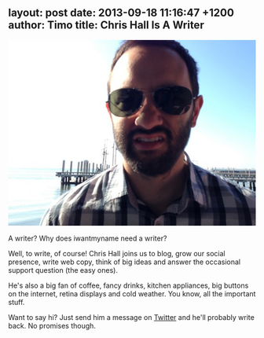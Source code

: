 layout: post
date: 2013-09-18 11:16:47 +1200
author: Timo
title: Chris Hall Is A Writer
----

![Chris Pic](/media/2013-09-18-IMG_3643.jpg)

A writer? Why does iwantmyname need a writer?

Well, to write, of course! Chris Hall joins us to blog, grow our social presence, write web copy, think of big ideas and answer the occasional support question (the easy ones).

He's also a big fan of coffee, fancy drinks, kitchen appliances, big buttons on the internet, retina displays and cold weather. You know, all the important stuff.

Want to say hi? Just send him a message on [Twitter](https://twitter.com/hashtaghall) and he'll probably write back. No promises though.

<!-- more -->
